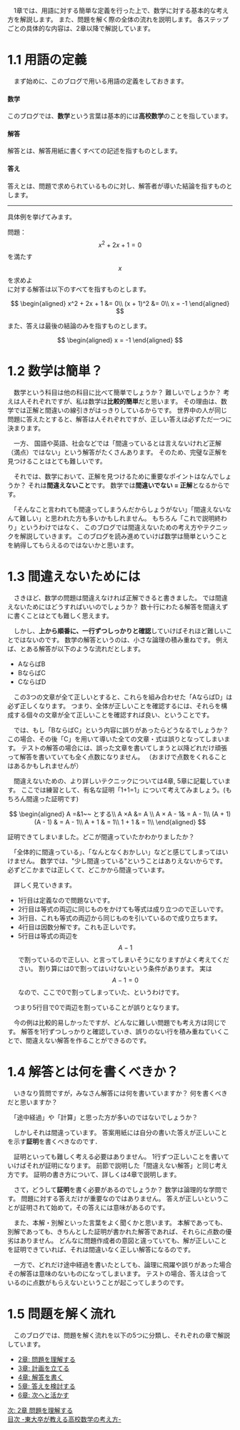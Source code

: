 <!--
# 1章 数学とは -東大卒が教える高校数学の考え方-
-->
　1章では、用語に対する簡単な定義を行った上で、数学に対する基本的な考え方を解説します。
また、問題を解く際の全体の流れを説明します。
各ステップごとの具体的な内容は、2章以降で解説しています。  

# 1.1 用語の定義
　まず始めに、このブログで用いる用語の定義をしておきます。  
<!--
本来の定義とは異なる可能性があるので注意してください。
-->

#### 数学
このブログでは、**数学**という言葉は基本的には**高校数学**のことを指しています。

#### 解答
解答とは、解答用紙に書くすべての記述を指すものとします。

#### 答え
答えとは、問題で求められているものに対し、解答者が導いた結論を指すものとします。

***
具体例を挙げてみます。

問題： $$x^2 + 2x + 1 = 0$$ を満たす $$x$$ を求めよ  
に対する解答は以下のすべてを指すものとします。


$$
\begin{aligned}
x^2 + 2x + 1 &= 0\\
(x + 1)^2 &= 0\\
x = -1
\end{aligned}
$$

また、答えは最後の結論のみを指すものとします。

$$
\begin{aligned}
x = -1 
\end{aligned}
$$

# 1.2 数学は簡単？
　数学という科目は他の科目に比べて簡単でしょうか？ 難しいでしょうか？
考えは人それぞれですが、私は数学は**比較的簡単**だと思います。
その理由は、数学では正解と間違いの線引きがはっきりしているからです。
世界中の人が同じ問題に答えたとすると、解答は人それぞれですが、正しい答えは必ずただ一つに決まります。

　一方、 国語や英語、社会などでは「間違っているとは言えないけれど正解（満点）ではない」という解答がたくさんあります。
そのため、完璧な正解を見つけることはとても難しいです。

　それでは、数学において、正解を見つけるために重要なポイントはなんでしょうか？
それは**間違えないこと**です。
数学では**間違いでない = 正解**となるからです。

　「そんなこと言われても間違ってしまうんだからしょうがない」「間違えないなんて難しい」と思われた方も多いかもしれません。
もちろん「これで説明終わり」というわけではなく、 このブログでは間違えないための考え方やテクニックを解説していきます。 
このブログを読み進めていけば数学は簡単ということを納得してもらえるのではないかと思います。

# 1.3 間違えないためには
　さきほど、数学の問題は間違えなければ正解できると書きました。
では間違えないためにはどうすればいいのでしょうか？
数十行にわたる解答を間違えずに書くことはとても難しく思えます。

　しかし、**上から順番に、一行ずつしっかりと確認**していけばそれほど難しいことではないのです。
数学の解答というのは、小さな論理の積み重ねです。
例えば、とある解答が以下のような流れだとします。

* AならばB
* BならばC
* CならばD

　この3つの文章が全て正しいとすると、これらを組み合わせた「AならばD」は必ず正しくなります。
つまり、全体が正しいことを確認するには、それらを構成する個々の文章が全て正しいことを確認すれば良い、ということです。

　では、もし「BならばC」という内容に誤りがあったらどうなるでしょうか？
この場合、その後「C」を用いて導いた全ての文章・式は誤りとなってしまいます。
テストの解答の場合には、誤った文章を書いてしまうと以降どれだけ頑張って解答を書いていても全く点数になりません。
（おまけで点数をくれることはあるかもしれませんが）

　間違えないための、より詳しいテクニックについては4章, 5章に記載しています。
ここでは練習として、有名な証明「1+1=1」について考えてみましょう。(もちろん間違った証明です)

$$
\begin{aligned}
A =&1~~ とする\\
A ×A &=  A \\
A × A - 1&  = A - 1\\
(A + 1)(A - 1) & = A - 1\\
A + 1 & = 1\\
1 + 1 & = 1\\
\end{aligned}
$$

証明できてしまいました。どこが間違っていたかわかりましたか？

　「全体的に間違っている」、「なんとなくおかしい」などと感じてしまってはいけません。
数学では、"少し間違っている"ということはありえないからです。
必ずどこかまでは正しくて、どこかから間違っています。

　詳しく見ていきます。  

* 1行目は定義なので問題ないです。
* 2行目は等式の両辺に同じものをかけても等式は成り立つので正しいです。
* 3行目、これも等式の両辺から同じものを引いているので成り立ちます。
* 4行目は因数分解です。これも正しいです。
* 5行目は等式の両辺を $$A-1$$ で割っているので正しい、と言ってしまいそうになりますがよく考えてください。
割り算には0で割ってはいけないという条件があります。
実は $$A-1=0$$ なので、ここで0で割ってしまっていた、というわけです。

　つまり5行目で0で両辺を割っていることが誤りとなります。

　今の例は比較的易しかったですが、どんなに難しい問題でも考え方は同じです。
解答を1行ずつしっかりと確認していき、誤りのない行を積み重ねていくことで、間違えない解答を作ることができるのです。


# 1.4 解答とは何を書くべきか？
　いきなり質問ですが，みなさん解答には何を書いていますか？
何を書くべきだと思いますか？

　「途中経過」や「計算」と思った方が多いのではないでしょうか？

　しかしそれは間違っています。
答案用紙には自分の書いた答えが正しいことを示す**証明**を書くべきなのです．

　証明といっても難しく考える必要はありません。
1行ずつ正しいことを書いていけばそれが証明になります。
前節で説明した「間違えない解答」と同じ考え方です。
証明の書き方について、詳しくは4章で説明します。

　さて，どうして**証明**を書く必要があるのでしょうか？ 
数学は論理的な学問です。
問題に対する答えだけが重要なのではありません。
答えが正しいということが証明されて始めて，その答えには意味があるのです。

　また、本解・別解といった言葉をよく聞くかと思います。
本解であっても、別解であっても、きちんとした証明が書かれた解答であれば、それらに点数の優劣はありません。
どんなに問題作成者の意図と違っていても、解が正しいことを証明できていれば、それは間違いなく正しい解答になるのです。

　一方で、どれだけ途中経過を書いたとしても、論理に飛躍や誤りがあった場合その解答は意味のないものになってしまいます。
テストの場合、答えは合っているのに点数がもらえないということが起こってしまうのです。

# 1.5 問題を解く流れ
　このブログでは、問題を解く流れを以下の5つに分類し、それぞれの章で解説しています。

- [2章: 問題を理解する](http://tarukosu.hatenablog.com/entry/2016/07/09/182544)
- [3章: 計画を立てる](http://tarukosu.hatenablog.com/entry/2016/07/24/174517)
- [4章: 解答を書く](http://tarukosu.hatenablog.com/entry/2016/07/25/203416)
- [5章: 答えを検討する](http://tarukosu.hatenablog.com/entry/2016/09/23/170642)
- [6章: 次へと活かす](http://tarukosu.hatenablog.com/entry/2016/09/24/092415)


[次: 2章 問題を理解する](http://tarukosu.hatenablog.com/entry/2016/07/09/182544)  
[目次 -東大卒が教える高校数学の考え方-](http://tarukosu.hatenablog.com/entry/2016/07/08/123511)  